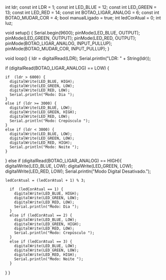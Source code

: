 int ldr;
const int LDR = 1;
const int LED_BLUE = 12;
const int LED_GREEN = 13;
const int LED_RED = 14;
const int BOTAO_LIGAR_ANALOG = 6;
const int BOTAO_MUDAR_COR = 4;
bool manualLigado = true;
int ledCorAtual = 0;
int luz;



void setup() {
  Serial.begin(9600);
  pinMode(LED_BLUE, OUTPUT);
  pinMode(LED_GREEN, OUTPUT);
  pinMode(LED_RED, OUTPUT);
  pinMode(BOTAO_LIGAR_ANALOG, INPUT_PULLUP);
  pinMode(BOTAO_MUDAR_COR, INPUT_PULLUP);
}

void loop() {
  ldr = digitalRead(LDR);
  Serial.println("LDR: " + String(ldr));
  

  if (digitalRead(BOTAO_LIGAR_ANALOG) == LOW) {
       

    if  (ldr > 6000) {
      digitalWrite(LED_BLUE, HIGH);
      digitalWrite(LED_GREEN, LOW);
      digitalWrite(LED_RED, LOW);
      Serial.println("Modo: Dia ");
    }
    else if (ldr >= 3000) {
      digitalWrite(LED_BLUE, LOW);
      digitalWrite(LED_GREEN, HIGH);
      digitalWrite(LED_RED, LOW);
      Serial.println("Modo: Crepúsculo ");
    }
    else if (ldr < 3000) {
      digitalWrite(LED_BLUE, LOW);
      digitalWrite(LED_GREEN, LOW);
      digitalWrite(LED_RED, HIGH);
      Serial.println("Modo: Noite ");
    }
  }
  else if (digitalRead(BOTAO_LIGAR_ANALOG) == HIGH){
    digitalWrite(LED_BLUE, LOW);
    digitalWrite(LED_GREEN, LOW);
    digitalWrite(LED_RED, LOW);
    Serial.println("Modo Digital Desativado.");

    ledCorAtual = (ledCorAtual + 1) % 3;

      if  (ledCorAtual == 1) {
        digitalWrite(LED_BLUE, HIGH);
        digitalWrite(LED_GREEN, LOW);
        digitalWrite(LED_RED, LOW);
        Serial.println("Modo: Dia ");
      }
      else if (ledCorAtual == 2) {
        digitalWrite(LED_BLUE, LOW);
        digitalWrite(LED_GREEN, HIGH);
        digitalWrite(LED_RED, LOW);
        Serial.println("Modo: Crepúsculo ");
      }
      else if (ledCorAtual == 3) {
        digitalWrite(LED_BLUE, LOW);
        digitalWrite(LED_GREEN, LOW);
        digitalWrite(LED_RED, HIGH);
        Serial.println("Modo: Noite ");
      }
    
    

  }
}
